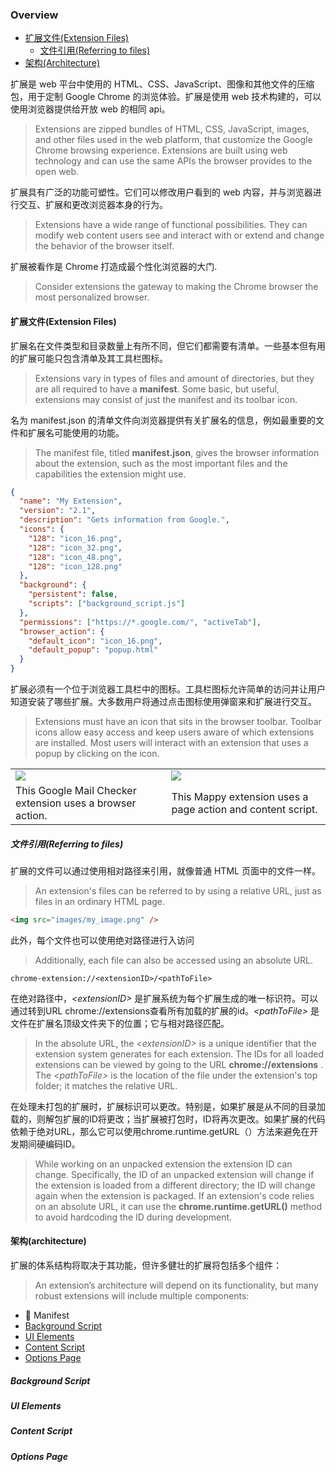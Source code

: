 ### Overview

- [扩展文件(Extension Files)](#扩展文件(Extension-Files))
  - [文件引用(Referring to files)](#文件引用(Referring-to-files))
- [架构(Architecture)](#架构(architecture))


扩展是 web 平台中使用的 HTML、CSS、JavaScript、图像和其他文件的压缩包，用于定制 Google Chrome 的浏览体验。扩展是使用 web 技术构建的，可以使用浏览器提供给开放 web 的相同 api。

> Extensions are zipped bundles of HTML, CSS, JavaScript, images, and other files used in the web platform, that customize the Google Chrome browsing experience. Extensions are built using web technology and can use the same APIs the browser provides to the open web.

扩展具有广泛的功能可塑性。它们可以修改用户看到的 web 内容，并与浏览器进行交互、扩展和更改浏览器本身的行为。

> Extensions have a wide range of functional possibilities. They can modify web content users see and interact with or extend and change the behavior of the browser itself.

扩展被看作是 Chrome 打造成最个性化浏览器的大门.

> Consider extensions the gateway to making the Chrome browser the most personalized browser.

#### 扩展文件(Extension Files)

扩展名在文件类型和目录数量上有所不同，但它们都需要有清单。一些基本但有用的扩展可能只包含清单及其工具栏图标。

> Extensions vary in types of files and amount of directories, but they are all required to have a **manifest**. Some basic, but useful, extensions may consist of just the manifest and its toolbar icon.

名为 manifest.json 的清单文件向浏览器提供有关扩展名的信息，例如最重要的文件和扩展名可能使用的功能。

> The manifest file, titled **manifest.json**, gives the browser information about the extension, such as the most important files and the capabilities the extension might use.

```json
{
  "name": "My Extension",
  "version": "2.1",
  "description": "Gets information from Google.",
  "icons": {
    "128": "icon_16.png",
    "128": "icon_32.png",
    "128": "icon_48.png",
    "128": "icon_128.png"
  },
  "background": {
    "persistent": false,
    "scripts": ["background_script.js"]
  },
  "permissions": ["https://*.google.com/", "activeTab"],
  "browser_action": {
    "default_icon": "icon_16.png",
    "default_popup": "popup.html"
  }
}
```

扩展必须有一个位于浏览器工具栏中的图标。工具栏图标允许简单的访问并让用户知道安装了哪些扩展。大多数用户将通过点击图标使用弹窗来和扩展进行交互。

> Extensions must have an icon that sits in the browser toolbar. Toolbar icons allow easy access and keep users aware of which extensions are installed. Most users will interact with an extension that uses a popup by clicking on the icon.

|                                                                            |                                                                    |
| -------------------------------------------------------------------------- | ------------------------------------------------------------------ |
| ![](https://developer.chrome.com/static/images/overview/browser_arrow.png) | ![](https://developer.chrome.com/static/images/overview/mappy.png) |
| This Google Mail Checker extension uses a browser action.                  | This Mappy extension uses a page action and content script.        |

##### 文件引用(Referring to files)

扩展的文件可以通过使用相对路径来引用，就像普通 HTML 页面中的文件一样。

> An extension's files can be referred to by using a relative URL, just as files in an ordinary HTML page.

```html
<img src="images/my_image.png" />
```
此外，每个文件也可以使用绝对路径进行入访问
>Additionally, each file can also be accessed using an absolute URL.

```
chrome-extension://<extensionID>/<pathToFile>
```

在绝对路径中，*\<extensionID\>* 是扩展系统为每个扩展生成的唯一标识符。可以通过转到URL chrome://extensions查看所有加载的扩展的id。*\<pathToFile\>* 是文件在扩展名顶级文件夹下的位置；它与相对路径匹配。
>In the absolute URL, the *\<extensionID\>* is a unique identifier that the extension system generates for each extension. The IDs for all loaded extensions can be viewed by going to the URL **chrome://extensions** . The *\<pathToFile\>* is the location of the file under the extension's top folder; it matches the relative URL.

在处理未打包的扩展时，扩展标识可以更改。特别是，如果扩展是从不同的目录加载的，则解包扩展的ID将更改；当扩展被打包时，ID将再次更改。如果扩展的代码依赖于绝对URL，那么它可以使用chrome.runtime.getURL（）方法来避免在开发期间硬编码ID。
>While working on an unpacked extension the extension ID can change. Specifically, the ID of an unpacked extension will change if the extension is loaded from a different directory; the ID will change again when the extension is packaged. If an extension's code relies on an absolute URL, it can use the **chrome.runtime.getURL()** method to avoid hardcoding the ID during development.

#### 架构(architecture)

扩展的体系结构将取决于其功能，但许多健壮的扩展将包括多个组件：
>An extension’s architecture will depend on its functionality, but many robust extensions will include multiple components:
- 📝 Manifest
- [Background Script](#Background-Script)
- [UI Elements](#UI-Elements)
- [Content Script](#Content-Script)
- [Options Page](#Options-Page)

##### Background Script
##### UI Elements
##### Content Script
##### Options Page